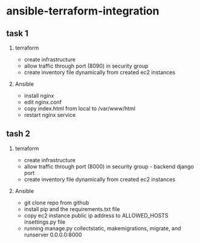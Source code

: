 # ansible-terraform-integration

## task 1

1. terraform
    - create infrastructure
    - allow traffic through port (8090) in security group
    - create inventory file dynamically from created ec2 instances

2. Ansible
    - install nginx
    - edit nginx.conf 
    - copy index.html from local to /var/www/html
    - restart nginx service

## tash 2

1. terraform
    - create infrastructure
    - allow traffic through port (8000) in security group - backend django port
    - create inventory file dynamically from created ec2 instances

2. Ansible
    - git clone repo from github
    - install pip and the requirements.txt file
    - copy ec2 instance public ip address to ALLOWED_HOSTS insettings.py file
    - running manage.py collectstatic, makemigrations, migrate, and runserver 0.0.0.0:8000

